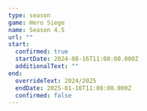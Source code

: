 ```yaml
---
type: season
game: Hero Siege
name: Season 4.5
url: ""
start:
  confirmed: true
  startDate: 2024-08-16T11:00:00.000Z
  additionalText: ""
end:
  overrideText: 2024/2025
  endDate: 2025-01-16T11:00:00.000Z
  confirmed: false
---
```


